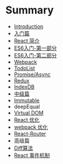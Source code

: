 # Summary

* [Introduction](README.md)
* [入门篇](chapter1.md)
* [React 简介](react-jian-jie.md)
* [ES6入门-第一部分](es6.md)
* [ES6入门-第二部分](es6ru-95e8-di-er-bu-fen.md)
* [Webpack](webpack.md)
* [TodoList](todo.md)
* [Promise/Async](promiseasync.md)
* [Redux](redux.md)
* [IndexDB](indexdb.md)
* [中级篇](zhong-ji-pian.md)
* [Immutable](immutable.md)
* deepEqual
* [Virtual DOM](virtual-dom.md)
* [React 优化](react-you-hua.md)
* [webpack 优化](webpack-you-hua.md)
* [React-Router](react-router.md)
* 高级篇
* [Diff算法](diffsuan-fa.md)
* [React 事件机制](immutable-yuan-li.md)

